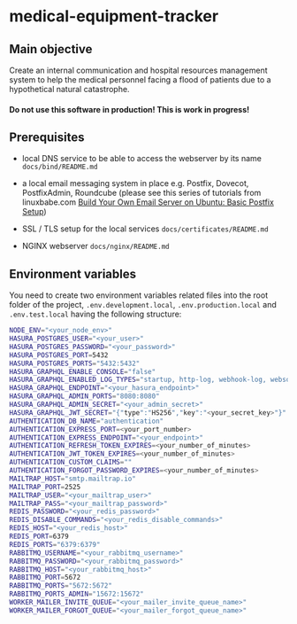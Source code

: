 # medical-equipment-tracker

## Main objective

Create an internal communication and hospital resources management system to help the medical personnel facing a flood of patients due to a hypothetical natural catastrophe.

#### Do not use this software in production! This is work in progress!

## Prerequisites

* local DNS service to be able to access the webserver by its name `docs/bind/README.md`

* a local email messaging system in place e.g. Postfix, Dovecot, PostfixAdmin, Roundcube (please see this series of tutorials from linuxbabe.com [Build Your Own Email Server on Ubuntu: Basic Postfix Setup](https://www.linuxbabe.com/mail-server/setup-basic-postfix-mail-sever-ubuntu))

* SSL / TLS setup for the local services `docs/certificates/README.md`

* NGINX webserver `docs/nginx/README.md`

## Environment variables

You need to create two environment variables related files into the root folder of the project, `.env.development.local`, `.env.production.local` and `.env.test.local` having the following structure:

```bash
NODE_ENV="<your_node_env>"
HASURA_POSTGRES_USER="<your_user>"
HASURA_POSTGRES_PASSWORD="<your_password>"
HASURA_POSTGRES_PORT=5432
HASURA_POSTGRES_PORTS="5432:5432"
HASURA_GRAPHQL_ENABLE_CONSOLE="false"
HASURA_GRAPHQL_ENABLED_LOG_TYPES="startup, http-log, webhook-log, websocket-log, query-log"
HASURA_GRAPHQL_ENDPOINT="<your_hasura_endpoint>"
HASURA_GRAPHQL_ADMIN_PORTS="8080:8080"
HASURA_GRAPHQL_ADMIN_SECRET="<your_admin_secret>"
HASURA_GRAPHQL_JWT_SECRET="{"type":"HS256","key":"<your_secret_key>"}"
AUTHENTICATION_DB_NAME="authentication"
AUTHENTICATION_EXPRESS_PORT=<your_port_number>
AUTHENTICATION_EXPRESS_ENDPOINT="<your_endpoint>"
AUTHENTICATION_REFRESH_TOKEN_EXPIRES=<your_number_of_minutes>
AUTHENTICATION_JWT_TOKEN_EXPIRES=<your_number_of_minutes>
AUTHENTICATION_CUSTOM_CLAIMS=""
AUTHENTICATION_FORGOT_PASSWORD_EXPIRES=<your_number_of_minutes>
MAILTRAP_HOST="smtp.mailtrap.io"
MAILTRAP_PORT=2525
MAILTRAP_USER="<your_mailtrap_user>"
MAILTRAP_PASS="<your_mailtrap_password>"
REDIS_PASSWORD="<your_redis_password>"
REDIS_DISABLE_COMMANDS="<your_redis_disable_commands>"
REDIS_HOST="<your_redis_host>"
REDIS_PORT=6379
REDIS_PORTS="6379:6379"
RABBITMQ_USERNAME="<your_rabbitmq_username>"
RABBITMQ_PASSWORD="<your_rabbitmq_password>"
RABBITMQ_HOST="<your_rabbitmq_host>"
RABBITMQ_PORT=5672
RABBITMQ_PORTS="5672:5672"
RABBITMQ_PORTS_ADMIN="15672:15672"
WORKER_MAILER_INVITE_QUEUE="<your_mailer_invite_queue_name>"
WORKER_MAILER_FORGOT_QUEUE="<your_mailer_forgot_queue_name>"
```